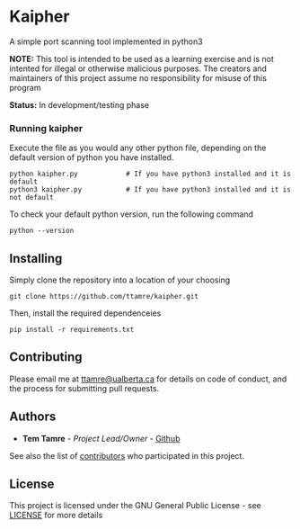# Kaipher
A simple port scanning tool implemented in python3

**NOTE:** This tool is intended to be used as a learning exercise and is not intented for illegal or otherwise malicious purposes. The creators and maintainers of this project assume no responsibility for misuse of this program

**Status:** In development/testing phase


### Running kaipher
Execute the file as you would any other python file, depending on the default version of python you have installed.
```
python kaipher.py            # If you have python3 installed and it is default
python3 kaipher.py           # If you have python3 installed and it is not default
```

To check your default python version, run the following command
```
python --version
```

## Installing
Simply clone the repository into a location of your choosing
```
git clone https://github.com/ttamre/kaipher.git
```

Then, install the required dependenceies
```
pip install -r requirements.txt
```

## Contributing

Please email me at ttamre@ualberta.ca for details on code of conduct, and the process for submitting pull requests.

## Authors

* **Tem Tamre** - *Project Lead/Owner* - [Github](https://github.com/ttamre)

See also the list of [contributors](https://github.com/ttamre/kaipher/graphs/contributors) who participated in this project.

## License

This project is licensed under the GNU General Public License - see [LICENSE](LICENSE) for more details